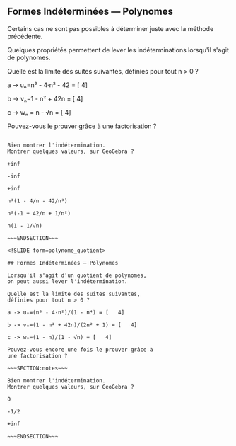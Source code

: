 <!SLIDE form=polynome_simple>

## Formes Indéterminées — Polynomes

Certains cas ne sont pas possibles à déterminer
juste avec la méthode précédente.

Quelques propriétés permettent de lever les
indéterminations lorsqu'il s'agit de polynomes.

Quelle est la limite des suites suivantes,
définies pour tout n > 0 ?

a -> uₙ=n³ - 4·n² - 42 = [   4]

b -> vₙ=1 - n² + 42n = [   4]

c -> wₙ = n - √n = [   4]

Pouvez-vous le prouver grâce à une factorisation ?

~~~SECTION:notes~~~

Bien montrer l'indétermination.
Montrer quelques valeurs, sur GeoGebra ?

+inf

-inf

+inf

n³(1 - 4/n - 42/n³)

n²(-1 + 42/n + 1/n²)

n(1 - 1/√n)

~~~ENDSECTION~~~

<!SLIDE form=polynome_quotient>

## Formes Indéterminées — Polynomes

Lorsqu'il s'agit d'un quotient de polynomes,
on peut aussi lever l'indétermination.

Quelle est la limite des suites suivantes,
définies pour tout n > 0 ?

a -> uₙ=(n³ - 4·n²)/(1 - n⁴) = [   4]

b -> vₙ=(1 - n² + 42n)/(2n² + 1) = [   4]

c -> wₙ=(1 - n)/(1 - √n) = [   4]

Pouvez-vous encore une fois le prouver grâce à
une factorisation ?

~~~SECTION:notes~~~

Bien montrer l'indétermination.
Montrer quelques valeurs, sur GeoGebra ?

0

-1/2

+inf

~~~ENDSECTION~~~
